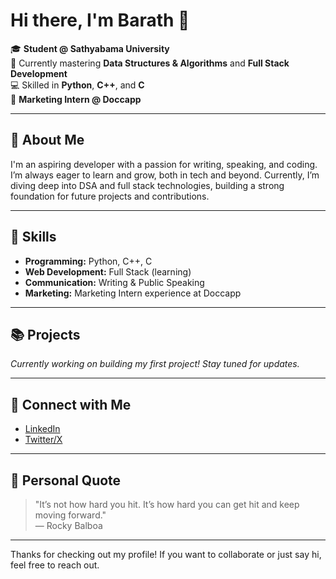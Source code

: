 # Hi there, I'm Barath 👋

🎓 **Student @ Sathyabama University**  
🔭 Currently mastering **Data Structures & Algorithms** and **Full Stack Development**  
💻 Skilled in **Python**, **C++**, and **C**  
💼 **Marketing Intern @ Doccapp**

---

## 🌟 About Me

I'm an aspiring developer with a passion for writing, speaking, and coding. I’m always eager to learn and grow, both in tech and beyond. Currently, I’m diving deep into DSA and full stack technologies, building a strong foundation for future projects and contributions.

---

## 🚀 Skills

- **Programming:** Python, C++, C
- **Web Development:** Full Stack (learning)
- **Communication:** Writing & Public Speaking
- **Marketing:** Marketing Intern experience at Doccapp

---

## 📚 Projects

*Currently working on building my first project! Stay tuned for updates.*

---

## 🔗 Connect with Me

- [LinkedIn](https://linkedin.com/in/barath-babu-4b1525324)
- [Twitter/X](https://x.com/Barath_Babu__)

---

## 💬 Personal Quote

> "It’s not how hard you hit. It’s how hard you can get hit and keep moving forward."  
> — Rocky Balboa

---

Thanks for checking out my profile! If you want to collaborate or just say hi, feel free to reach out.

